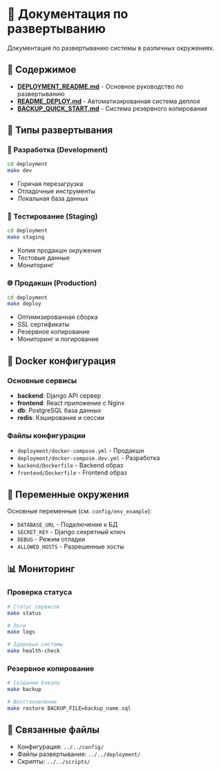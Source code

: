 # 🚀 Документация по развертыванию

Документация по развертыванию системы в различных окружениях.

## 📁 Содержимое

- **[DEPLOYMENT_README.md](../../DEPLOYMENT_README.md)** - Основное руководство по развертыванию
- **[README_DEPLOY.md](../../README_DEPLOY.md)** - Автоматизированная система деплоя
- **[BACKUP_QUICK_START.md](../../BACKUP_QUICK_START.md)** - Система резервного копирования

## 🎯 Типы развертывания

### 🔧 Разработка (Development)
```bash
cd deployment
make dev
```
- Горячая перезагрузка
- Отладочные инструменты
- Локальная база данных

### 🧪 Тестирование (Staging)
```bash
cd deployment
make staging
```
- Копия продакшн окружения
- Тестовые данные
- Мониторинг

### 🌐 Продакшн (Production)
```bash
cd deployment
make deploy
```
- Оптимизированная сборка
- SSL сертификаты
- Резервное копирование
- Мониторинг и логирование

## 🐳 Docker конфигурация

### Основные сервисы
- **backend**: Django API сервер
- **frontend**: React приложение с Nginx
- **db**: PostgreSQL база данных
- **redis**: Кэширование и сессии

### Файлы конфигурации
- `deployment/docker-compose.yml` - Продакшн
- `deployment/docker-compose.dev.yml` - Разработка
- `backend/Dockerfile` - Backend образ
- `frontend/Dockerfile` - Frontend образ

## 🔧 Переменные окружения

Основные переменные (см. `config/env_example`):
- `DATABASE_URL` - Подключение к БД
- `SECRET_KEY` - Django секретный ключ
- `DEBUG` - Режим отладки
- `ALLOWED_HOSTS` - Разрешенные хосты

## 📊 Мониторинг

### Проверка статуса
```bash
# Статус сервисов
make status

# Логи
make logs

# Здоровье системы
make health-check
```

### Резервное копирование
```bash
# Создание бэкапа
make backup

# Восстановление
make restore BACKUP_FILE=backup_name.sql
```

## 🔗 Связанные файлы

- Конфигурация: `../../config/`
- Файлы развертывания: `../../deployment/`
- Скрипты: `../../scripts/`